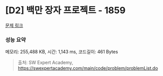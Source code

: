 # [D2] 백만 장자 프로젝트 - 1859 

[문제 링크](https://swexpertacademy.com/main/code/problem/problemDetail.do?contestProbId=AV5LrsUaDxcDFAXc) 

### 성능 요약

메모리: 255,488 KB, 시간: 1,143 ms, 코드길이: 461 Bytes



> 출처: SW Expert Academy, https://swexpertacademy.com/main/code/problem/problemList.do